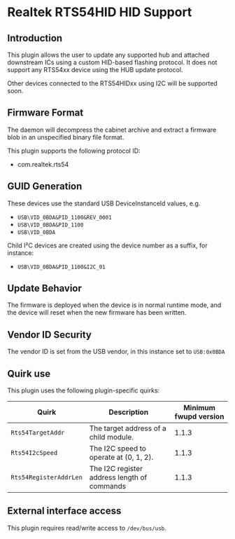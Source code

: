 Realtek RTS54HID HID Support
=========================

Introduction
------------

This plugin allows the user to update any supported hub and attached downstream
ICs using a custom HID-based flashing protocol. It does not support any RTS54xx
device using the HUB update protocol.

Other devices connected to the RTS54HIDxx using I2C will be supported soon.

Firmware Format
---------------

The daemon will decompress the cabinet archive and extract a firmware blob in
an unspecified binary file format.

This plugin supports the following protocol ID:

 * com.realtek.rts54

GUID Generation
---------------

These devices use the standard USB DeviceInstanceId values, e.g.

 * `USB\VID_0BDA&PID_1100&REV_0001`
 * `USB\VID_0BDA&PID_1100`
 * `USB\VID_0BDA`

Child I²C devices are created using the device number as a suffix, for instance:

 * `USB\VID_0BDA&PID_1100&I2C_01`

Update Behavior
---------------

The firmware is deployed when the device is in normal runtime mode, and the
device will reset when the new firmware has been written.

Vendor ID Security
------------------

The vendor ID is set from the USB vendor, in this instance set to `USB:0x0BDA`

Quirk use
---------
This plugin uses the following plugin-specific quirks:

| Quirk                  | Description                                 | Minimum fwupd version |
|------------------------|---------------------------------------------|-----------------------|
| `Rts54TargetAddr`      | The target address of a child module.       | 1.1.3                 |
| `Rts54I2cSpeed`        | The I2C speed to operate at (0, 1, 2).      | 1.1.3                 |
| `Rts54RegisterAddrLen` | The I2C register address length of commands | 1.1.3                 |

External interface access
-------------------------
This plugin requires read/write access to `/dev/bus/usb`.

